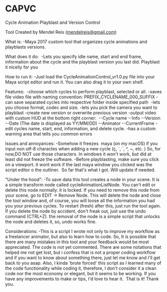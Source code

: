 # CAPVC
Cycle Animation Playblast and Version Control

Tool Created by Mendel Reis (mendelreis@gmail.com)

What is:
-Maya 2017 custom tool that organizes cycle animations and playblasts versions.

What does it do: 
-Lets you specify idle name, start and end frame, information about the cycle and the playblast version you last did. Playblast it nicelly for you

How to run it: 
-Just load the CycleAnimationControl_vr1.0.py file into your Maya script editor and run it. You can also drag it to your own shelf. 

Features: 
-choose which cycles to perform playblast, selected or all.
-saves file video file with naming convention: PREFIX_CYCLENAME_000_SUFFIX
-can save separated cycles into respective folder inside specified path 
-lets you choose format, codec and size.
-lets you pick the camera you want to playblast
-create new version or overwrite previous version
-output video with custom HUD at the bottom right corner: 
  --Cycle name
  --Info
  --Version
  --Date  (The date is displayed as YY/MM/DD)
  --Animator
  --CurrentFrame
-edit cycles name, start, end, information, and delete cycle.
-has a custom warning area that tells you common errors


Issues and annoyances:
-Somehow it freezes  maya (on my macOS) if you input non utf-8 charactes when adding a new cycle (ç, ´, `, ^, ~, etc. ) So, for now,DO NOT use those characters. In windows it won't work, but did at least did not freeze the software.
-Before playblasting, make sure you click on a viewport. it wont work if the last maya window you clicked was the script editor o the outliner. 
So far that's what I got. Will update if needed.  


"Under the hood":
-To save data this tool creates a node in your scene. It is a simple transform node called cycleAnimationListNode. You can't edit or delete this node normally. it is locked. If you need to remove this node from your scene, go to EDIT -> Remove Node. This will delete the node and close the tool window and, of course, you will loose all the information you had you your previous cycles. To restart (fresh) after this, just run the tool again. If you delete the node by accident, don't freak out, just use the undo command (CTRL+Z). the removal of the node is a simple script that unlocks the node and deletes it, so, undo works fine. 


Considerations:
-This is a script I wrote not only to improve my workflow as a freelancer animator, but also to learn how to code. So, It is possible that there are many mistakes in this tool and your feedback would be most appreciated.
The code is not yet commented. There are some notations that helped me not get lost, but i confess that is not a proper coding workflow and if you want to know about something there, just let me know and I'll get back to you asap.
Also, I kinda 'brute forced' this script as I learned many of the code functionality while coding it, therefore, I don't consider it a clean code nor the most economy or elegant, but it seems to be working. If you have any improvements to make or tips, I'd love to hear it. 
That is it! Thank you.
